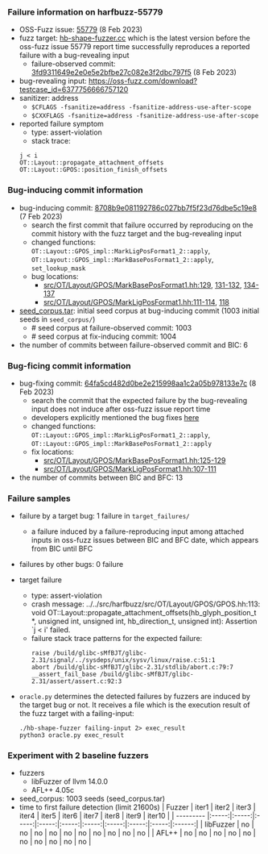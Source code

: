 ### Failure information on harfbuzz-55779
- OSS-Fuzz issue: [55779](https://bugs.chromium.org/p/oss-fuzz/issues/detail?id=55779) (8 Feb 2023) 
- fuzz target: [hb-shape-fuzzer.cc](https://github.com/harfbuzz/harfbuzz/blob/8708b9e081192786c027bb7f5f23d76dbe5c19e8/test/fuzzing/hb-shape-fuzzer.cc) which is the latest version before the oss-fuzz issue 55779 report time successfully reproduces a reported failure with a bug-revealing input 
    - failure-observed commit: [3fd9311649e2e0e5e2bfbe27c082e3f2dbc797f5](https://github.com/harfbuzz/harfbuzz/commit/3fd9311649e2e0e5e2bfbe27c082e3f2dbc797f5) (8 Feb 2023)
- bug-revealing input: https://oss-fuzz.com/download?testcase_id=6377756666757120  
- sanitizer: address
    - `$CFLAGS -fsanitize=address -fsanitize-address-use-after-scope`
    - `$CXXFLAGS -fsanitize=address -fsanitize-address-use-after-scope`
- reported failure symptom
    - type: assert-violation
    - stack trace:  
	```
	j < i
	OT::Layout::propagate_attachment_offsets
	OT::Layout::GPOS::position_finish_offsets
	```

### Bug-inducing commit information
- bug-inducing commit: [8708b9e081192786c027bb7f5f23d76dbe5c19e8](https://github.com/harfbuzz/harfbuzz/commit/8708b9e081192786c027bb7f5f23d76dbe5c19e8) (7 Feb 2023)
    - search the first commit that failure occurred by reproducing on the commit history with the fuzz target and the bug-revealing input
    - changed functions: `OT::Layout::GPOS_impl::MarkLigPosFormat1_2::apply`, `OT::Layout::GPOS_impl::MarkBasePosFormat1_2::apply`, `set_lookup_mask`
    - bug locations:  
        - [src/OT/Layout/GPOS/MarkBasePosFormat1.hh:129](https://github.com/harfbuzz/harfbuzz/commit/8708b9e081192786c027bb7f5f23d76dbe5c19e8#diff-606f88c7b3fb0f49f015411db16a62f80c757c2fac9c606219ca27ef3ab835c1R129), [131-132](https://github.com/harfbuzz/harfbuzz/commit/8708b9e081192786c027bb7f5f23d76dbe5c19e8#diff-606f88c7b3fb0f49f015411db16a62f80c757c2fac9c606219ca27ef3ab835c1R131-R132), [134-137](https://github.com/harfbuzz/harfbuzz/commit/8708b9e081192786c027bb7f5f23d76dbe5c19e8#diff-606f88c7b3fb0f49f015411db16a62f80c757c2fac9c606219ca27ef3ab835c1R134-R137) 
        - [src/OT/Layout/GPOS/MarkLigPosFormat1.hh:111-114](https://github.com/harfbuzz/harfbuzz/commit/8708b9e081192786c027bb7f5f23d76dbe5c19e8#diff-9aec5b7fd9f8ab5736a77e346514a79a2e4463f15ecaa5e31ebf101d96f1b85dR111-R114), [118](https://github.com/harfbuzz/harfbuzz/commit/8708b9e081192786c027bb7f5f23d76dbe5c19e8#diff-9aec5b7fd9f8ab5736a77e346514a79a2e4463f15ecaa5e31ebf101d96f1b85dR118) 
- [seed_corpus.tar](https://drive.google.com/file/d/1h9wzn59ChV1UKPm02oX7H5GxIZ1KUbqp/view?usp=sharing): initial seed corpus at bug-inducing commit (1003 initial seeds in `seed_corpus/`)
	- \# seed corpus at failure-observed commit: 1003 
	- \# seed corpus at fix-inducing commit: 1004
- the number of commits between failure-observed commit and BIC: 6  

### Bug-ficing commit information
- bug-fixing commit: [64fa5cd482d0be2e215998aa1c2a05b978133e7c](https://github.com/harfbuzz/harfbuzz/commit/64fa5cd482d0be2e215998aa1c2a05b978133e7c) (8 Feb 2023)
    - search the commit that the expected failure by the bug-revealing input does not induce after oss-fuzz issue report time
    - developers explicitly mentioned the bug fixes [here](https://github.com/harfbuzz/harfbuzz/commit/64fa5cd482d0be2e215998aa1c2a05b978133e7c)
    - changed functions: `OT::Layout::GPOS_impl::MarkLigPosFormat1_2::apply`, `OT::Layout::GPOS_impl::MarkBasePosFormat1_2::apply`
    - fix locations: 
        - [src/OT/Layout/GPOS/MarkBasePosFormat1.hh:125-129](https://github.com/harfbuzz/harfbuzz/commit/64fa5cd482d0be2e215998aa1c2a05b978133e7c#diff-606f88c7b3fb0f49f015411db16a62f80c757c2fac9c606219ca27ef3ab835c1R125-R129)  
        - [src/OT/Layout/GPOS/MarkLigPosFormat1.hh:107-111](https://github.com/harfbuzz/harfbuzz/commit/64fa5cd482d0be2e215998aa1c2a05b978133e7c#diff-9aec5b7fd9f8ab5736a77e346514a79a2e4463f15ecaa5e31ebf101d96f1b85dR107-R111) 
- the number of commits between BIC and BFC: 13  

### Failure samples
- failure by a target bug: 1 failure in `target_failures/`
    - a failure induced by a failure-reproducing input among attached inputs in oss-fuzz issues between BIC and BFC date, which appears from BIC until BFC
- failures by other bugs: 0 failure 

- target failure
    - type: assert-violation  
    - crash message: ../../src/harfbuzz/src/OT/Layout/GPOS/GPOS.hh:113: void OT::Layout::propagate_attachment_offsets(hb_glyph_position_t *, unsigned int, unsigned int, hb_direction_t, unsigned int): Assertion `j < i' failed. 
    - failure stack trace patterns for the expected failure:  
		```
		raise /build/glibc-sMfBJT/glibc-2.31/signal/../sysdeps/unix/sysv/linux/raise.c:51:1
		abort /build/glibc-sMfBJT/glibc-2.31/stdlib/abort.c:79:7
		__assert_fail_base /build/glibc-sMfBJT/glibc-2.31/assert/assert.c:92:3
		```

- `oracle.py` determines the detected failures by fuzzers are induced by the target bug or not. It receives a file which is the execution result of the fuzz target with a failing-input:  
	```
	./hb-shape-fuzzer failing-input 2> exec_result
	python3 oracle.py exec_result
	```

### Experiment with 2 baseline fuzzers 
- fuzzers
    - libFuzzer of llvm 14.0.0
    - AFL++ 4.05c
- seed_corpus: 1003 seeds (seed_corpus.tar)
- time to first failure detection (limit 21600s)
    |   Fuzzer  | iter1 | iter2 | iter3 | iter4 | iter5 | iter6 | iter7 | iter8 | iter9 | iter10 |
    | --------- |:-----:|:-----:|:-----:|:-----:|:-----:|:-----:|:-----:|:-----:|:-----:|:------:|
    | libFuzzer |   no  |   no  |   no  |   no  |   no  |   no  |   no  |   no  |   no  |    no  |
    |   AFL++   |   no  |   no  |   no  |   no  |   no  |   no  |   no  |   no  |   no  |    no  |

